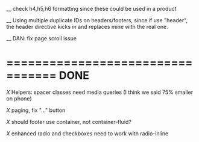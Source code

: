 __ check h4,h5,h6 formatting since these could be used in a product

__ Using multiple duplicate IDs on headers/footers, since if use "header", the header directive kicks in and replaces mine with the real one.

__ DAN: fix page scroll issue




=================================
DONE
=================================
_X_ Helpers: spacer classes need media queries (I think we said 75% smaller on phone)

_X_ paging, fix "..." button

_X_ should footer use container, not container-fluid?


_X_ enhanced radio and checkboxes need to work with radio-inline
